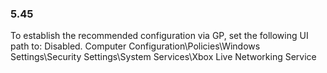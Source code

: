 
### 5.45  
To establish the recommended configuration via GP, set the following UI path to: Disabled. 
Computer Configuration\Policies\Windows Settings\Security Settings\System 
Services\Xbox Live Networking Service 
